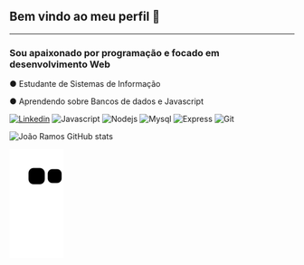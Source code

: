 ## Bem vindo ao meu perfil 🖤
-----------------------------------------------------------------------------------------------------------------------------------------------------------------------
<h3> Sou apaixonado por programação e focado em desenvolvimento Web </h3>
 <p>● Estudante de Sistemas de Informação </p>
 <p>● Aprendendo sobre Bancos de dados e Javascript </p>

[![Linkedin](https://img.shields.io/badge/LinkedIn-0077B5?style=for-the-badge&logo=linkedin&logoColor=white)](https://www.linkedin.com/in/jo%C3%A3o-pedro-ignacio-ramos-b50296221/)   ![Javascript](https://img.shields.io/badge/JavaScript-F7DF1E?style=for-the-badge&logo=javascript&logoColor=black)  ![Nodejs](https://img.shields.io/badge/Node.js-43853D?style=for-the-badge&logo=node.js&logoColor=white)  ![Mysql](https://img.shields.io/badge/MySQL-00000F?style=for-the-badge&logo=mysql&logoColor=white) ![Express](https://img.shields.io/badge/Express.js-404D59?style=for-the-badge) ![Git](https://img.shields.io/badge/Git-E34F26?style=for-the-badge&logo=git&logoColor=white)


![João Ramos GitHub stats](https://github-readme-stats.vercel.app/api?username=Jpiramos&show_icons=true&theme=dracula)

![Snake animation](https://github.com/Jpiramos/Jpiramos/blob/output/github-contribution-grid-snake.svg)
